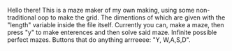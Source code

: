 Hello there!
This is a maze maker of my own making, using some non-traditional oop to make the grid. The dimentions of which are given with the "length" variable inside the file itself. Currently you can, make a maze, then press "y" to make enterences and then solve said maze. Infinite possible perfect mazes. 
Buttons that do anything arrreeee: "Y, W,A,S,D".
